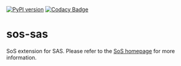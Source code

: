 [![PyPI version](https://badge.fury.io/py/sos-sas.svg)](https://badge.fury.io/py/sos-sas)
[![Codacy Badge](https://api.codacy.com/project/badge/Grade/f2268ed69789414b84fc88c87ffb3c06)](https://www.codacy.com/app/BoPeng/sos-sas?utm_source=github.com&amp;utm_medium=referral&amp;utm_content=vatlab/sos-sas&amp;utm_campaign=Badge_Grade)

# sos-sas
SoS extension for SAS. Please refer to the [SoS homepage](http://vatlab.github.io/SOS) for more information.
